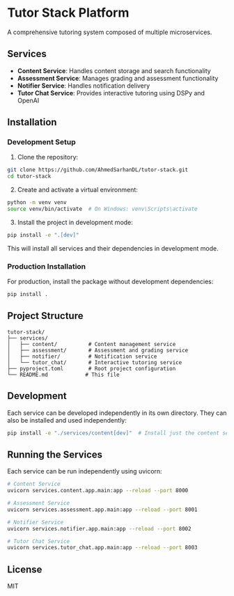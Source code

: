 # Tutor Stack Platform

A comprehensive tutoring system composed of multiple microservices.

## Services

- **Content Service**: Handles content storage and search functionality
- **Assessment Service**: Manages grading and assessment functionality
- **Notifier Service**: Handles notification delivery
- **Tutor Chat Service**: Provides interactive tutoring using DSPy and OpenAI

## Installation

### Development Setup

1. Clone the repository:
```bash
git clone https://github.com/AhmedSarhanDL/tutor-stack.git
cd tutor-stack
```

2. Create and activate a virtual environment:
```bash
python -m venv venv
source venv/bin/activate  # On Windows: venv\Scripts\activate
```

3. Install the project in development mode:
```bash
pip install -e ".[dev]"
```

This will install all services and their dependencies in development mode.

### Production Installation

For production, install the package without development dependencies:

```bash
pip install .
```

## Project Structure

```
tutor-stack/
├── services/
│   ├── content/          # Content management service
│   ├── assessment/       # Assessment and grading service
│   ├── notifier/         # Notification service
│   └── tutor_chat/       # Interactive tutoring service
├── pyproject.toml        # Root project configuration
└── README.md            # This file
```

## Development

Each service can be developed independently in its own directory. They can also be installed and used independently:

```bash
pip install -e "./services/content[dev]"  # Install just the content service
```

## Running the Services

Each service can be run independently using uvicorn:

```bash
# Content Service
uvicorn services.content.app.main:app --reload --port 8000

# Assessment Service
uvicorn services.assessment.app.main:app --reload --port 8001

# Notifier Service
uvicorn services.notifier.app.main:app --reload --port 8002

# Tutor Chat Service
uvicorn services.tutor_chat.app.main:app --reload --port 8003
```

## License

MIT 
